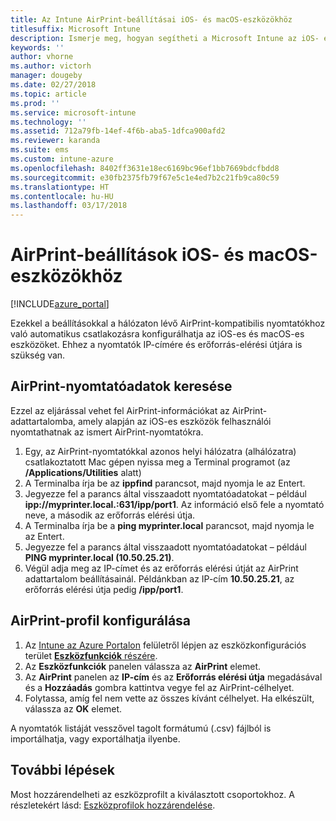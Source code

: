 ```yaml
---
title: Az Intune AirPrint-beállításai iOS- és macOS-eszközökhöz
titlesuffix: Microsoft Intune
description: Ismerje meg, hogyan segítheti a Microsoft Intune az iOS- és macOS-eszközök automatikus csatlakoztatását AirPrint-kompatibilis nyomtatókhoz.
keywords: ''
author: vhorne
ms.author: victorh
manager: dougeby
ms.date: 02/27/2018
ms.topic: article
ms.prod: ''
ms.service: microsoft-intune
ms.technology: ''
ms.assetid: 712a79fb-14ef-4f6b-aba5-1dfca900afd2
ms.reviewer: karanda
ms.suite: ems
ms.custom: intune-azure
ms.openlocfilehash: 8402ff3631e18ec6169bc96ef1bb7669bdcfbdd8
ms.sourcegitcommit: e30fb2375fb79f67e5c1e4ed7b2c21fb9ca80c59
ms.translationtype: HT
ms.contentlocale: hu-HU
ms.lasthandoff: 03/17/2018
---
```

# <a name="airprint-settings-for-ios-and-macos-devices"></a>AirPrint-beállítások iOS- és macOS-eszközökhöz

[!INCLUDE[azure_portal](./includes/azure_portal.md)]

Ezekkel a beállításokkal a hálózaton lévő AirPrint-kompatibilis nyomtatókhoz való automatikus csatlakozásra konfigurálhatja az iOS-es és macOS-es eszközöket. Ehhez a nyomtatók IP-címére és erőforrás-elérési útjára is szükség van.

## <a name="find-airprint-printer-information"></a>AirPrint-nyomtatóadatok keresése

Ezzel az eljárással vehet fel AirPrint-információkat az AirPrint-adattartalomba, amely alapján az iOS-es eszközök felhasználói nyomtathatnak az ismert AirPrint-nyomtatókra.

1. Egy, az AirPrint-nyomtatókkal azonos helyi hálózatra (alhálózatra) csatlakoztatott Mac gépen nyissa meg a Terminal programot (az **/Applications/Utilities** alatt)
2. A Terminalba írja be az **ippfind** parancsot, majd nyomja le az Entert.
3. Jegyezze fel a parancs által visszaadott nyomtatóadatokat – például **ipp://myprinter.local.:631/ipp/port1**. Az információ első fele a nyomtató neve, a második az erőforrás elérési útja.
4. A Terminalba írja be a **ping myprinter.local** parancsot, majd nyomja le az Entert.
5. Jegyezze fel a parancs által visszaadott nyomtatóadatokat – például **PING myprinter.local (10.50.25.21)**.
6. Végül adja meg az IP-címet és az erőforrás elérési útját az AirPrint adattartalom beállításainál. Példánkban az IP-cím **10.50.25.21**, az erőforrás elérési útja pedig **/ipp/port1**.

## <a name="configure-an-airprint-profile"></a>AirPrint-profil konfigurálása

1. Az [Intune az Azure Portalon](https://portal.azure.com) felületről lépjen az eszközkonfigurációs terület [**Eszközfunkciók** részére](device-features-configure.md). 
1. Az **Eszközfunkciók** panelen válassza az **AirPrint** elemet.
2. Az **AirPrint** panelen az **IP-cím** és az **Erőforrás elérési útja** megadásával és a **Hozzáadás** gombra kattintva vegye fel az AirPrint-célhelyet.
3. Folytassa, amíg fel nem vette az összes kívánt célhelyet. Ha elkészült, válassza az **OK** elemet.

A nyomtatók listáját vesszővel tagolt formátumú (.csv) fájlból is importálhatja, vagy exportálhatja ilyenbe.


## <a name="next-steps"></a>További lépések

Most hozzárendelheti az eszközprofilt a kiválasztott csoportokhoz. A részletekért lásd: [Eszközprofilok hozzárendelése](device-profile-assign.md).